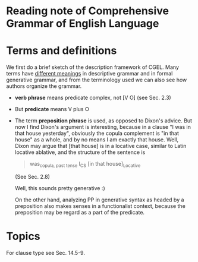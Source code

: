 Reading note of Comprehensive Grammar of English Language
======

# Terms and definitions

We first do a brief sketch of the description framework of CGEL. Many terms have [different meanings](../general-linguistics/methodology/grammar-focus.md#note-on-terminology) in 
descriptive grammar and in formal generative grammar, and from the terminology used we can also see how authors organize the grammar.

- **verb phrase** means predicate complex, not [V O] (see Sec. 2.3)
- But **predicate** means V plus O
- The term **preposition phrase** is used, as opposed to Dixon's advice. But now I find Dixon's argument is 
  interesting, because in a clause "I was in that house yesterday", obviously the copula complement is "in that 
  house" as a whole, and by no means I am exactly that house. Well, Dixon may argue that [that house] is in a
  locative case, similar to Latin locative ablative, and the structure of the sentence is 
  > was<sub>copula, past tense</sub> I<sub>CS</sub> [in that house]<sub>Locative</sub> 

  (See Sec. 2.8) 

  Well, this sounds pretty generative :) 

  On the other hand, analyzing PP in generative syntax as headed by a preposition also makes senses in a functionalist context, because the preposition may be regard as a part of the predicate.

# Topics

For clause type see Sec. 14.5-9.